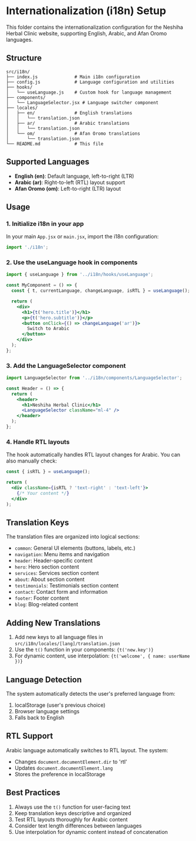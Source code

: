 # Internationalization (i18n) Setup

This folder contains the internationalization configuration for the Neshiha Herbal Clinic website, supporting English, Arabic, and Afan Oromo languages.

## Structure

```
src/i18n/
├── index.js              # Main i18n configuration
├── config.js             # Language configuration and utilities
├── hooks/
│   └── useLanguage.js    # Custom hook for language management
├── components/
│   └── LanguageSelector.jsx # Language switcher component
├── locales/
│   ├── en/               # English translations
│   │   └── translation.json
│   ├── ar/               # Arabic translations
│   │   └── translation.json
│   └── om/               # Afan Oromo translations
│       └── translation.json
└── README.md             # This file
```

## Supported Languages

- **English (en)**: Default language, left-to-right (LTR)
- **Arabic (ar)**: Right-to-left (RTL) layout support
- **Afan Oromo (om)**: Left-to-right (LTR) layout

## Usage

### 1. Initialize i18n in your app

In your main `App.jsx` or `main.jsx`, import the i18n configuration:

```jsx
import './i18n';
```

### 2. Use the useLanguage hook in components

```jsx
import { useLanguage } from '../i18n/hooks/useLanguage';

const MyComponent = () => {
  const { t, currentLanguage, changeLanguage, isRTL } = useLanguage();

  return (
    <div>
      <h1>{t('hero.title')}</h1>
      <p>{t('hero.subtitle')}</p>
      <button onClick={() => changeLanguage('ar')}>
        Switch to Arabic
      </button>
    </div>
  );
};
```

### 3. Add the LanguageSelector component

```jsx
import LanguageSelector from '../i18n/components/LanguageSelector';

const Header = () => {
  return (
    <header>
      <h1>Neshiha Herbal Clinic</h1>
      <LanguageSelector className="ml-4" />
    </header>
  );
};
```

### 4. Handle RTL layouts

The hook automatically handles RTL layout changes for Arabic. You can also manually check:

```jsx
const { isRTL } = useLanguage();

return (
  <div className={isRTL ? 'text-right' : 'text-left'}>
    {/* Your content */}
  </div>
);
```

## Translation Keys

The translation files are organized into logical sections:

- `common`: General UI elements (buttons, labels, etc.)
- `navigation`: Menu items and navigation
- `header`: Header-specific content
- `hero`: Hero section content
- `services`: Services section content
- `about`: About section content
- `testimonials`: Testimonials section content
- `contact`: Contact form and information
- `footer`: Footer content
- `blog`: Blog-related content

## Adding New Translations

1. Add new keys to all language files in `src/i18n/locales/[lang]/translation.json`
2. Use the `t()` function in your components: `{t('new.key')}`
3. For dynamic content, use interpolation: `{t('welcome', { name: userName })}`

## Language Detection

The system automatically detects the user's preferred language from:
1. localStorage (user's previous choice)
2. Browser language settings
3. Falls back to English

## RTL Support

Arabic language automatically switches to RTL layout. The system:
- Changes `document.documentElement.dir` to 'rtl'
- Updates `document.documentElement.lang`
- Stores the preference in localStorage

## Best Practices

1. Always use the `t()` function for user-facing text
2. Keep translation keys descriptive and organized
3. Test RTL layouts thoroughly for Arabic content
4. Consider text length differences between languages
5. Use interpolation for dynamic content instead of concatenation
